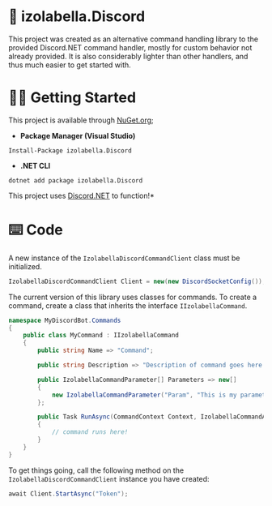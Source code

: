 # 💞 izolabella.Discord

This project was created as an alternative command handling library to the provided Discord.NET command handler, mostly for custom behavior not already provided.
It is also considerably lighter than other handlers, and thus much easier to get started with.

# 👩‍💻 Getting Started
This project is available through [NuGet.org](https://www.nuget.org/packages/izolabella.Discord/);
- __Package Manager (Visual Studio)__
```
Install-Package izolabella.Discord
```
- __.NET CLI__
```
dotnet add package izolabella.Discord
```
This project uses [Discord.NET](https://www.nuget.org/packages/Discord.Net/) to function!*

# ⌨️ Code
A new instance of the `IzolabellaDiscordCommandClient` class must be initialized.
```cs
IzolabellaDiscordCommandClient Client = new(new DiscordSocketConfig());
```

The current version of this library uses classes for commands. To create a command, create a class that inherits the interface `IIzolabellaCommand`.
```cs
namespace MyDiscordBot.Commands
{
    public class MyCommand : IIzolabellaCommand
    {
        public string Name => "Command";

        public string Description => "Description of command goes here.";

        public IzolabellaCommandParameter[] Parameters => new[]
        {
            new IzolabellaCommandParameter("Param", "This is my parameter!", ApplicationCommandOptionType.Channel, true)
        };

        public Task RunAsync(CommandContext Context, IzolabellaCommandArgument[] Arguments)
        {
            // command runs here!
        }
    }
}
```

To get things going, call the following method on the `IzolabellaDiscordCommandClient` instance you have created:
```cs
await Client.StartAsync("Token");
```